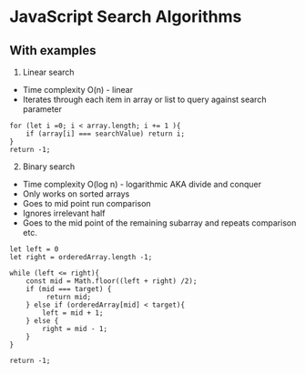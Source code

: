 # JavaScript Search Algorithms

## With examples

1. Linear search

- Time complexity O(n) - linear
- Iterates through each item in array or list to query against search parameter

```
for (let i =0; i < array.length; i += 1 ){
    if (array[i] === searchValue) return i;
}
return -1;
```

2. Binary search

- Time complexity O(log n) - logarithmic AKA divide and conquer
- Only works on sorted arrays
- Goes to mid point run comparison
- Ignores irrelevant half
- Goes to the mid point of the remaining subarray and repeats comparison etc.

```
let left = 0
let right = orderedArray.length -1;

while (left <= right){
    const mid = Math.floor((left + right) /2);
    if (mid === target) {
         return mid;
    } else if (orderedArray[mid] < target){
        left = mid + 1;
    } else {
        right = mid - 1;
    }
}

return -1;

```
